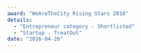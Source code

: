 ```yaml
---
award: "WeAreTheCity Rising Stars 2016"
details:
  - "Entrepreneur category - Shortlisted"
  - "Startup - TreatOut"
date: "2016-04-26"
---
```

